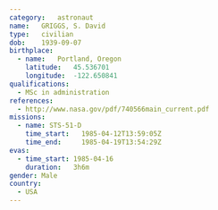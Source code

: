 ```yaml
---
category:	astronaut
name:	GRIGGS, S. David
type:	civilian
dob:	1939-09-07
birthplace:
  - name:	Portland, Oregon
    latitude:	45.536701
    longitude:	-122.650841
qualifications:
  - MSc in administration
references:
  - http://www.nasa.gov/pdf/740566main_current.pdf
missions:
  - name: STS-51-D
    time_start:   1985-04-12T13:59:05Z
    time_end:     1985-04-19T13:54:29Z
evas:
  - time_start: 1985-04-16
    duration:   3h6m
gender:	Male
country:
  - USA
---
```

